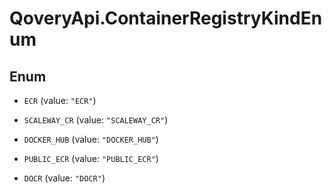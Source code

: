 # QoveryApi.ContainerRegistryKindEnum

## Enum


* `ECR` (value: `"ECR"`)

* `SCALEWAY_CR` (value: `"SCALEWAY_CR"`)

* `DOCKER_HUB` (value: `"DOCKER_HUB"`)

* `PUBLIC_ECR` (value: `"PUBLIC_ECR"`)

* `DOCR` (value: `"DOCR"`)


